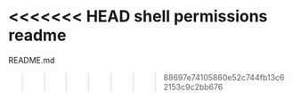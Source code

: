 <<<<<<< HEAD
shell permissions readme
=======
README.md
>>>>>>> 88697e74105860e52c744fb13c62153c9c2bb676
